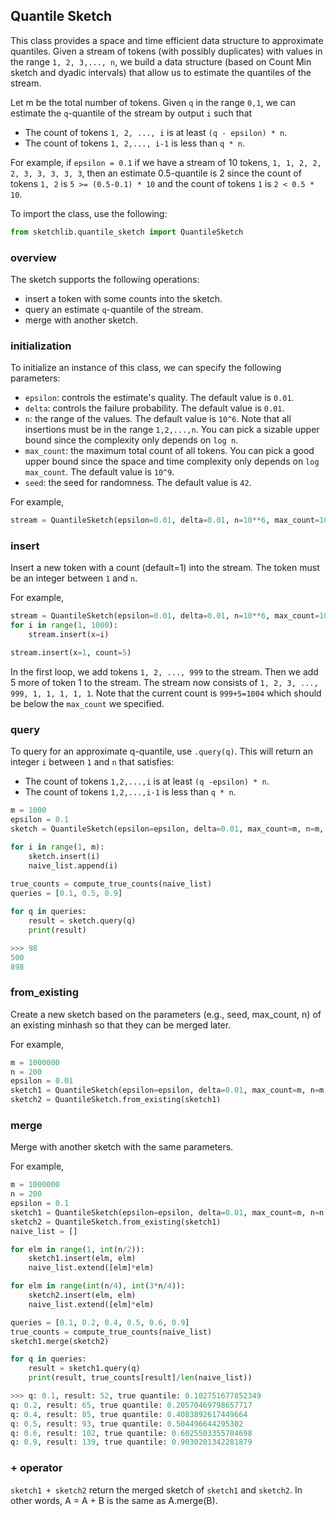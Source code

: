 ## Quantile Sketch

This class provides a space and time efficient data structure to approximate quantiles.
Given a stream of tokens (with possibly duplicates) with values in the range `1, 2, 3,..., n`, 
we build a data structure (based on Count Min sketch and dyadic intervals) that allow us to estimate the quantiles of the stream.

Let m be the total number of tokens. Given `q` in the range `0,1`, we can estimate the `q`-quantile of the stream by output `i` such that

- The count of tokens `1, 2, ..., i` is at least `(q - epsilon) * n`.
- The count of tokens `1, 2,..., i-1` is less than `q * n`.

For example, if `epsilon = 0.1` if we have a stream of 10 tokens, 
`1, 1, 2, 2, 2, 3, 3, 3, 3, 3`, 
then an estimate 0.5-quantile is 2 since the count of tokens `1, 2` is `5 >= (0.5-0.1) * 10`  and the count of tokens `1` is `2 < 0.5 * 10`.

To import the class, use the following:

```python
from sketchlib.quantile_sketch import QuantileSketch
```

### overview

The sketch supports the following operations:

- insert a token with some counts into the sketch.
- query an estimate `q`-quantile of the stream.
- merge with another sketch.

### initialization

To initialize an instance of this class, we can specify the following parameters:

- `epsilon`: controls the estimate's quality. The default value is `0.01`.
- `delta`: controls the failure probability. The default value is `0.01`.
- `n`: the range of the values. The default value is `10^6`. Note that all insertions must be in the range `1,2,...,n`. You can pick a sizable upper bound since the complexity only depends on `log n`.
- `max_count`: the maximum total count of all tokens. You can pick a good upper bound since the space and time complexity only depends on `log max_count`. The default value is `10^9`.
- `seed`: the seed for randomness. The default value is `42`.

For example,

```python
stream = QuantileSketch(epsilon=0.01, delta=0.01, n=10**6, max_count=10**9, seed=1)
```

### insert

Insert a new token with a count (default=1) into the stream. The token must be an integer between `1` and `n`.

For example,

```python
stream = QuantileSketch(epsilon=0.01, delta=0.01, n=10**6, max_count=10**9, seed=1)
for i in range(1, 1000):
    stream.insert(x=i)

stream.insert(x=1, count=5)
```
In the first loop, we add tokens `1, 2, ..., 999` to the stream. Then we add 5 more of token 1 to the stream. The stream now consists of `1, 2, 3, ..., 999, 1, 1, 1, 1, 1`. Note that the current count is `999+5=1004` which should be below the `max_count` we specified.

### query

To query for an approximate q-quantile, use `.query(q)`. This will return an integer `i` between `1` and `n` that satisfies:
- The count of tokens `1,2,...,i` is at least `(q -epsilon) * n`.
- The count of tokens `1,2,...,i-1` is less than `q * n`.

```python
m = 1000
epsilon = 0.1
sketch = QuantileSketch(epsilon=epsilon, delta=0.01, max_count=m, n=m, seed=42)

for i in range(1, m):
    sketch.insert(i)
    naive_list.append(i)
    
true_counts = compute_true_counts(naive_list)
queries = [0.1, 0.5, 0.9]

for q in queries:
    result = sketch.query(q)
    print(result)

>>> 98
500
898

```

### from_existing 

Create a new sketch based on the parameters (e.g., seed, max_count, n) of an existing minhash so that they can be merged later.

For example,

```python
m = 1000000
n = 200
epsilon = 0.01
sketch1 = QuantileSketch(epsilon=epsilon, delta=0.01, max_count=m, n=m, seed=42)
sketch2 = QuantileSketch.from_existing(sketch1)

```

### merge

Merge with another sketch with the same parameters.

For example,

```python
m = 1000000
n = 200
epsilon = 0.1
sketch1 = QuantileSketch(epsilon=epsilon, delta=0.01, max_count=m, n=n, seed=42)
sketch2 = QuantileSketch.from_existing(sketch1)
naive_list = []

for elm in range(1, int(n/2)):
    sketch1.insert(elm, elm)
    naive_list.extend([elm]*elm)

for elm in range(int(n/4), int(3*n/4)):
    sketch2.insert(elm, elm)
    naive_list.extend([elm]*elm)

queries = [0.1, 0.2, 0.4, 0.5, 0.6, 0.9]
true_counts = compute_true_counts(naive_list)
sketch1.merge(sketch2)

for q in queries:
    result = sketch1.query(q)
    print(result, true_counts[result]/len(naive_list))

>>> q: 0.1, result: 52, true quantile: 0.102751677852349
q: 0.2, result: 65, true quantile: 0.20570469798657717
q: 0.4, result: 85, true quantile: 0.4083892617449664
q: 0.5, result: 93, true quantile: 0.504496644295302
q: 0.6, result: 102, true quantile: 0.6025503355704698
q: 0.9, result: 139, true quantile: 0.9030201342281879

```

### + operator

`sketch1 + sketch2` return the merged sketch of `sketch1` and `sketch2`. 
 In other words, A = A + B is the same as A.merge(B).


